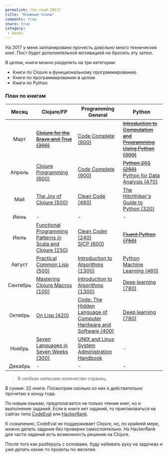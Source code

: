 ```yaml
---
permalink: /to-read-2017/
title: "Книжные планы"
comments: true
share: true
category:
 - books
---
```



На 2017 у меня запланировано прочесть довольно много технических книг.
Пост будет дополнительной мотивацией не бросить эту затею.

В целом, книги можно разделить на три категории:

* Книги по Clojure и функциональному программированию
* Книги по программированию в целом
* Книги по Python

### План по книгам

| Месяц | Clojure/FP |  Programming General | Python |
|:-----:|---------|------------------|------------------|
| Март | ~~[Clojure for the Brave and True (300)](http://www.braveclojure.com/)~~ | [Code Complete (900)](http://cc2e.com/)| ~~[Introduction to Computation and Programming Using Python (300)](https://mitpress.mit.edu/books/introduction-computation-and-programming-using-python-0)~~ |
| Апрель | [Clojure Programming (600)](http://shop.oreilly.com/product/0636920013754.do) | [Code Complete (900)](http://cc2e.com/) | ~~[Python 201 (250)](https://leanpub.com/python201)~~<br>[Python for Data Analysis (470)](http://shop.oreilly.com/product/0636920023784.do) |
| Май | [The Joy of Clojure (500)](https://www.manning.com/books/the-joy-of-clojure-second-edition) | [Clean Code (460)](https://www.amazon.com/Clean-Code-Handbook-Software-Craftsmanship/dp/0132350882) | [The Hitchhiker's Guide to Python (320)](http://docs.python-guide.org/en/latest/) |
| Июнь | - | - | - |
| Июль | [Functional Programming Patterns in Scala and Clojure (250)](https://pragprog.com/book/mbfpp/functional-programming-patterns-in-scala-and-clojure) | [Clean Coder (240)](https://www.amazon.com/Clean-Coder-Conduct-Professional-Programmers/dp/0137081073)<br>[SICP (600)](https://mitpress.mit.edu/sicp/full-text/book/book.html) | ~~[Fluent Python (750)](http://shop.oreilly.com/product/0636920032519.do)~~ |
| Август | [Practical Common Lisp (500)](http://www.apress.com/us/book/9781590592397) | [Introduction to Algorithms (1300)](https://mitpress.mit.edu/books/introduction-algorithms) | [Python Machine Learning (460)](https://www.packtpub.com/big-data-and-business-intelligence/python-machine-learning) |
| Сентябрь | [Mastering Clojure Macros (100)](https://pragprog.com/book/cjclojure/mastering-clojure-macros) |[Introduction to Algorithms (1300)](https://mitpress.mit.edu/books/introduction-algorithms) | [Deep learning (780)](http://www.deeplearningbook.org/) |
| Октябрь | [On Lisp (420)](http://www.paulgraham.com/onlisp.html) | [Code: The Hidden Language of Computer Hardware and Software (400)](https://www.amazon.com/Code-Language-Computer-Hardware-Software/dp/0735611319) | [Deep learning (780)](http://www.deeplearningbook.org/) |
| Ноябрь | [Seven Languages in Seven Weeks (300)](https://pragprog.com/book/btlang/seven-languages-in-seven-weeks) | [UNIX and Linux System Administration Handbook](https://www.amazon.com/UNIX-Linux-System-Administration-Handbook/dp/0131480057) | - |
| Декабрь | - | - | - |

> В скобках написано количество страниц.


В сумме: 22 книги.
Посмотрим сколько из них я действительно прочитаю к концу года.

По новым языкам, предполагается не только чтение книг, но и выполнение заданий.
Если в книге нет заданий, то практиковаться на сайтах типа [CodeEval](https://www.codeeval.com) или [HackerRank](https://www.hackerrank.com/).

К сожалению, CodeEval не поддерживает Clojure, но, по крайней мере, можно делать задания без проверки самостоятельно.
На HackerRank для части заданий есть возможность решения на Clojure.

После того как разберусь с основами, буду набивать руку на задачках и уже делать какие-то проекты по-веселее.




